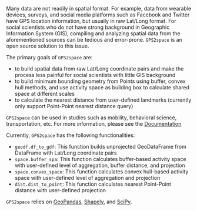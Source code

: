 Many data are not readily in spatial format. For example, data from wearable devices, surveys, and social media platforms such as Facebook and Twitter have GPS location information, but usually in raw Lat/Long format. For social scientists who do not have strong background in Geographic Information System (GIS), compiling and analyzing spatial data from the aforementioned sources can be tedious and error-prone. `GPS2space` is an open source solution to this issue.

The primary goals of `GPS2space` are:

- to build spatial data from raw Lat/Long coordinate pairs and make the process less painful for social scientists with little GIS background
- to build minimum bounding geometry from Points using buffer, convex hull methods, and use activity space as building box to calculate shared space at different scales
- to calculate the nearest distance from user-defined landmarks (currently only support Point-Point nearest distance query)


`GPS2space` can be used in studies such as mobility, behavioral science, transportation, etc. For more information, please see the [Documentation](https://gps2space.readthedocs.io/en/latest/)

Currently, `GPS2space` has the following functionalities:

- `geodf.df_to_gdf`: This function builds unprojected GeoDataFrame from DataFrame with Lat/Long coordinate pairs
- `space.buffer_spa`: This function calculates buffer-based activity space with user-defined level of aggregation, buffer distance, and projection
- `space.convex_space`: This function calculates convex hull-based activity space with user-defined level of aggregation and projection
- `dist.dist_to_point`: This function calculates nearest Point-Point distance with user-defined projection

`GPS2space` relies on [GeoPandas](https://geopandas.org/), [Shapely](https://shapely.readthedocs.io/en/latest/), and [SciPy](https://www.scipy.org/).
